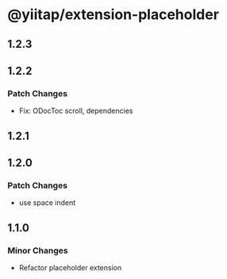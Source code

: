 # @yiitap/extension-placeholder

## 1.2.3

## 1.2.2

### Patch Changes

- Fix: ODocToc scroll, dependencies

## 1.2.1

## 1.2.0

### Patch Changes

- use space indent

## 1.1.0

### Minor Changes

- Refactor placeholder extension
